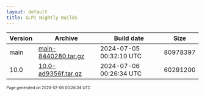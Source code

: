 ```yaml
---
layout: default
title: GLPI Nightly Builds
---
```


Version|Archive|Build date|Size
---|---|---|---
main|[main-8440280.tar.gz](main-8440280.tar.gz)|2024-07-05 00:32:10 UTC|80978397
10.0|[10.0-ad9356f.tar.gz](10.0-ad9356f.tar.gz)|2024-07-06 00:26:34 UTC|60291200

<font size="1">Page generated on 2024-07-06 00:26:34 UTC</font>
